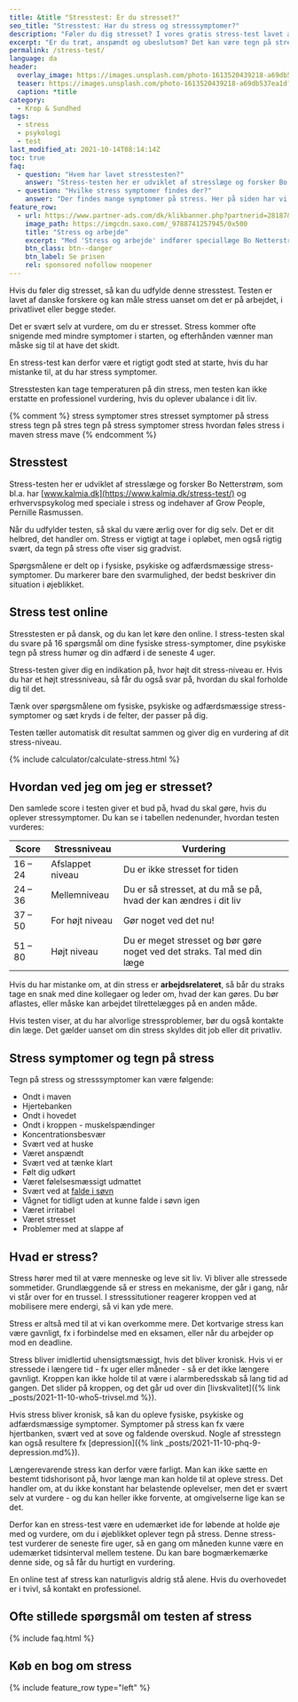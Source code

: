 ```yaml
---
title: &title "Stresstest: Er du stresset?"
seo_title: "Stresstest: Har du stress og stresssymptomer?"
description: "Føler du dig stresset? I vores gratis stress-test lavet af danske forskere kan du teste dig selv for, hvor kritiske dine stress-symptomer er?"
excerpt: "Er du træt, anspændt og ubeslutsom? Det kan være tegn på stress. I vores gratis stress-test kan du teste dig selv for, hvor kritiske dine stress-symptomer er?"
permalink: /stress-test/
language: da
header:
  overlay_image: https://images.unsplash.com/photo-1613520439218-a69db537ea1d?ixid=MnwxMjA3fDB8MHxwaG90by1wYWdlfHx8fGVufDB8fHx8&ixlib=rb-1.2.1&auto=format&fit=crop&h=630&w=1200&q=10
  teaser: https://images.unsplash.com/photo-1613520439218-a69db537ea1d?ixid=MnwxMjA3fDB8MHxwaG90by1wYWdlfHx8fGVufDB8fHx8&ixlib=rb-1.2.1&auto=format&fit=crop&h=300&w=400&q=10
  caption: *title
category:
  - Krop & Sundhed
tags:
  - stress
  - psykologi
  - test
last_modified_at: 2021-10-14T08:14:14Z
toc: true
faq:
  - question: "Hvem har lavet stresstesten?"
    answer: "Stress-testen her er udviklet af stresslæge og forsker Bo Netterstrøm, som bl.a. har [www.kalmia.dk](https://www.kalmia.dk/stress-test/) og erhvervspsykolog med speciale i stress og indehaver af Grow People, Pernille Rasmussen."
  - question: "Hvilke stress symptomer findes der?"
    answer: "Der findes mange symptomer på stress. Her på siden har vi beskrevet de mest almindelige tegn på stress."
feature_row:
  - url: https://www.partner-ads.com/dk/klikbanner.php?partnerid=28187&bannerid=43264&htmlurl=https://www.saxo.com/dk/stress-og-arbejde_bo-netterstroem_haeftet_9788741257945
    image_path: https://imgcdn.saxo.com/_9788741257945/0x500
    title: "Stress og arbejde"
    excerpt: "Med 'Stress og arbejde' indfører speciallæge Bo Netterstrøm sin læser i stressens mange aspekter. I bogen er der en uddybet beskrivelse af stress, stressens fysiologi og derudover er det let at få et overblik over de mange skræmmende konsekvenser stress kan have for den, der bliver ramt."
    btn_class: btn--danger
    btn_label: Se prisen
    rel: sponsored nofollow noopener
---
```


Hvis du føler dig stresset, så kan du udfylde denne stresstest. Testen er lavet af danske forskere og kan måle stress uanset om det er på arbejdet, i privatlivet eller begge steder.

Det er svært selv at vurdere, om du er stresset. Stress kommer ofte snigende med mindre symptomer i starten, og efterhånden vænner man måske sig til at have det skidt. 

En stress-test kan derfor være et rigtigt godt sted at starte, hvis du har mistanke til, at du har stress symptomer.

Stresstesten kan tage temperaturen på din stress, men testen kan ikke erstatte en professionel vurdering, hvis du oplever ubalance i dit liv.

{% comment %}
stress symptomer
stres
stresset
symptomer på stress
stress
tegn på stres
tegn på stress
symptomer stress
hvordan føles stress i maven
stress mave
{% endcomment %}

## Stresstest

Stress-testen her er udviklet af stresslæge og forsker Bo Netterstrøm, som bl.a. har [www.kalmia.dk](https://www.kalmia.dk/stress-test/) og erhvervspsykolog med speciale i stress og indehaver af Grow People, Pernille Rasmussen.

Når du udfylder testen, så skal du være ærlig over for dig selv. Det er dit helbred, det handler om. Stress er vigtigt at tage i opløbet, men også rigtig svært, da tegn på stress ofte viser sig gradvist. 

Spørgsmålene er delt op i fysiske, psykiske og adfærdsmæssige stress-symptomer. Du markerer bare den svarmulighed, der bedst beskriver din situation i øjeblikket. 

## Stress test online

Stresstesten er på dansk, og du kan let køre den online. I stress-testen skal du svare på 16 spørgsmål om dine fysiske stress-symptomer, dine psykiske tegn på stress humør og din adfærd i de seneste 4 uger.

Stress-testen giver dig en indikation på, hvor højt dit stress-niveau er. Hvis du har et højt stressniveau, så får du også svar på, hvordan du skal forholde dig til det.

Tænk over spørgsmålene om fysiske, psykiske og adfærdsmæssige stress-symptomer og sæt kryds i 
de felter, der passer på dig.

Testen tæller automatisk dit resultat sammen og giver dig en vurdering af dit stress-niveau.

{% include calculator/calculate-stress.html %}

## Hvordan ved jeg om jeg er stresset?

Den samlede score i testen giver et bud på, hvad du skal gøre, hvis du oplever stressymptomer. Du kan se i tabellen nedenunder, hvordan testen vurderes:

| Score | Stressniveau | Vurdering |
|-|-|-|
| 16 – 24 | Afslappet niveau | Du er ikke stresset for tiden |
| 24 – 36 | Mellemniveau | Du er så stresset, at du må se på, hvad der kan ændres i dit liv |
| 37 – 50 | For højt niveau | Gør noget ved det nu! |
| 51 – 80 | Højt niveau | Du er meget stresset og bør gøre noget ved det straks. Tal med din læge |

Hvis du har mistanke om, at din stress er **arbejdsrelateret**, så bår du straks tage en snak med dine kollegaer og leder om, hvad der kan gøres. Du bør aflastes, eller måske kan arbejdet tilrettelægges på en anden måde.

Hvis testen viser, at du har alvorlige stressproblemer, bør du også kontakte din læge.
Det gælder uanset om din stress skyldes dit job eller dit privatliv.

## Stress symptomer og tegn på stress

Tegn på stress og stresssymptomer kan være følgende:

- Ondt i maven
- Hjertebanken
- Ondt i hovedet
- Ondt i kroppen - muskelspændinger
- Koncentrationsbesvær
- Svært ved at huske
- Været anspændt
- Svært ved at tænke klart
- Følt dig udkørt
- Været følelsesmæssigt udmattet
- Svært ved at [falde i søvn](/soevn/)
- Vågnet for tidligt uden at kunne falde i søvn igen
- Været irritabel
- Været stresset
- Problemer med at slappe af

## Hvad er stress?

Stress hører med til at være menneske og leve sit liv. Vi bliver alle stressede sommetider. Grundlæggende så er stress en mekanisme, der går i gang, når vi står over for en trussel. I stresssitutioner reagerer kroppen ved at mobilisere mere endergi, så vi kan yde mere. 

Stress er altså med til at vi kan overkomme mere. Det kortvarige stress kan være gavnligt, fx i forbindelse med en eksamen, eller når du arbejder op mod en deadline.

Stress bliver imidlertid uhensigtsmæssigt, hvis det bliver kronisk. Hvis vi er stressede i længere tid - fx uger eller måneder - så er det ikke længere gavnligt. Kroppen kan ikke holde til at være i alarmberedsskab så lang tid ad gangen. Det slider på kroppen, og det går ud over din [livskvalitet]({% link _posts/2021-11-10-who5-trivsel.md %}).

Hvis stress bliver kronisk, så kan du opleve fysiske, psykiske og adfærdsmæssige symptomer. Symptomer på stress kan fx være hjertbanken, svært ved at sove og faldende overskud. Nogle af stresstegn kan også resultere fx [depression]({% link _posts/2021-11-10-phq-9-depression.md%}).

Længerevarende stress kan derfor være farligt. Man kan ikke sætte en bestemt tidshorisont på, hvor længe man kan holde til at opleve stress. Det handler om, at du ikke konstant har belastende oplevelser, men det er svært selv at vurdere - og du kan heller ikke forvente, at omgivelserne lige kan se det.

Derfor kan en stress-test være en udemærket ide for løbende at holde øje med og vurdere, om du i øjeblikket oplever tegn på stress. Denne stress-test vurderer de seneste fire uger, så en gang om måneden kunne være en udemærket tidsinterval mellem testene. Du kan bare bogmærkemærke denne side, og så får du hurtigt en vurdering.

En online test af stress kan naturligvis aldrig stå alene. Hvis du overhovedet er i tvivl, så kontakt en professionel.

## Ofte stillede spørgsmål om testen af stress

{% include faq.html %}

## Køb en bog om stress

{% include feature_row type="left" %}

